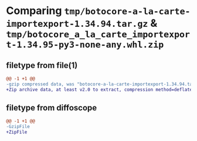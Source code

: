 # Comparing `tmp/botocore-a-la-carte-importexport-1.34.94.tar.gz` & `tmp/botocore_a_la_carte_importexport-1.34.95-py3-none-any.whl.zip`

## filetype from file(1)

```diff
@@ -1 +1 @@
-gzip compressed data, was "botocore-a-la-carte-importexport-1.34.94.tar", last modified: Tue Apr 30 01:01:32 2024, max compression
+Zip archive data, at least v2.0 to extract, compression method=deflate
```

## filetype from diffoscope

```diff
@@ -1 +1 @@
-GzipFile
+ZipFile
```

